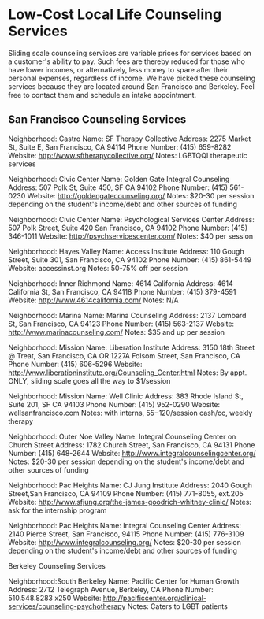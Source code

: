 # Low-Cost Local Life Counseling Services

Sliding scale counseling services are variable prices for services based on a customer's ability to pay.
Such fees are thereby reduced for those who have lower incomes, or alternatively, less money to spare after their personal expenses, regardless of income. We have picked these counseling services because they are located around San Francisco and Berkeley. Feel free to contact them and schedule an intake appointment.

## San Francisco Counseling Services

Neighborhood: Castro
Name: SF Therapy Collective
Address: 2275 Market St, Suite E, San Francisco, CA 94114
Phone Number: (415) 659-8282
Website: http://www.sftherapycollective.org/
Notes: LGBTQQI therapeutic services

Neighborhood: Civic Center
Name: Golden Gate Integral Counseling
Address: 507 Polk St, Suite 450, SF CA 94102
Phone Number: (415) 561-0230
Website: http://goldengatecounseling.org/
Notes: $20-30 per session depending on the student's income/debt and other sources of funding

Neighborhood: Civic Center
Name: Psychological Services Center
Address: 507 Polk Street, Suite 420 San Francisco, CA 94102
Phone Number: (415) 346-1011
Website: http://psychservicescenter.com/
Notes: $40 per session

Neighborhood: Hayes Valley
Name: Access Institute
Address: 110 Gough Street, Suite 301, San Francisco, CA 94102
Phone Number: (415) 861-5449
Website: accessinst.org
Notes: 50-75% off per session

Neighborhood: Inner Richmond
Name: 4614 California
Address: 4614 California St, San Francisco, CA 94118
Phone Number: (415) 379-4591
Website: http://www.4614california.com/
Notes: N/A

Neighborhood: Marina
Name: Marina Counseling
Address: 2137 Lombard St, San Francisco, CA 94123
Phone Number: (415) 563-2137
Website: http://www.marinacounseling.com/
Notes: $35 and up per session

Neighborhood: Mission
Name: Liberation Institute
Address: 3150 18th Street @ Treat, San Francisco, CA OR 1227A Folsom Street, San Francisco, CA
Phone Number: (415) 606-5296
Website: http://www.liberationinstitute.org/Counseling_Center.html
Notes: By appt. ONLY, sliding scale goes all the way to $1/session

Neighborhood: Mission
Name: Well Clinic
Address: 383 Rhode Island St, Suite 201, SF CA 94103
Phone Number: (415) 952-0290
Website: wellsanfrancisco.com
Notes: with interns, $55-$120/session cash/cc, weekly therapy

Neighborhood: Outer Noe Valley
Name: Integral Counseling Center on Church Street
Address: 1782 Church Street, San Francisco, CA 94131
Phone Number: (415) 648-2644
Website: http://www.integralcounselingcenter.org/
Notes: $20-30 per session depending on the student's income/debt and other sources of funding				

Neighborhood: Pac Heights
Name: CJ Jung Institute
Address: 2040 Gough Street,San Francisco, CA 94109
Phone Number: (415) 771-8055, ext.205
Website: http://www.sfjung.org/the-james-goodrich-whitney-clinic/
Notes: ask for the internship program									

Neighborhood: Pac Heights
Name: Integral Counseling Center
Address: 2140 Pierce Street, San Francisco, 94115
Phone Number: (415) 776-3109
Website: http://www.integralcounseling.org/
Notes: $20-30 per session depending on the student's income/debt and other sources of funding

Berkeley Counseling Services

Neighborhood:South Berkeley
Name: Pacific Center for Human Growth
Address: 2712 Telegraph Avenue, Berkeley, CA
Phone Number: 510.548.8283 x250
Website: http://pacificcenter.org/clinical-services/counseling-psychotherapy
Notes: Caters to LGBT patients

